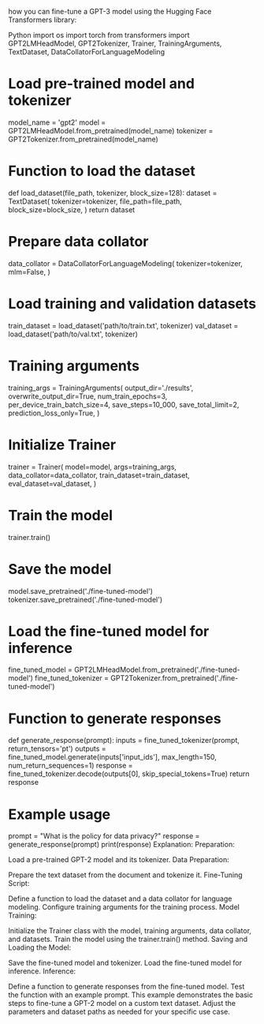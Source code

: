 how you can fine-tune a GPT-3 model using the Hugging Face Transformers library:

Python
import os
import torch
from transformers import GPT2LMHeadModel, GPT2Tokenizer, Trainer, TrainingArguments, TextDataset, DataCollatorForLanguageModeling

# Load pre-trained model and tokenizer
model_name = 'gpt2'
model = GPT2LMHeadModel.from_pretrained(model_name)
tokenizer = GPT2Tokenizer.from_pretrained(model_name)

# Function to load the dataset
def load_dataset(file_path, tokenizer, block_size=128):
    dataset = TextDataset(
        tokenizer=tokenizer,
        file_path=file_path,
        block_size=block_size,
    )
    return dataset

# Prepare data collator
data_collator = DataCollatorForLanguageModeling(
    tokenizer=tokenizer,
    mlm=False,
)

# Load training and validation datasets
train_dataset = load_dataset('path/to/train.txt', tokenizer)
val_dataset = load_dataset('path/to/val.txt', tokenizer)

# Training arguments
training_args = TrainingArguments(
    output_dir='./results',
    overwrite_output_dir=True,
    num_train_epochs=3,
    per_device_train_batch_size=4,
    save_steps=10_000,
    save_total_limit=2,
    prediction_loss_only=True,
)

# Initialize Trainer
trainer = Trainer(
    model=model,
    args=training_args,
    data_collator=data_collator,
    train_dataset=train_dataset,
    eval_dataset=val_dataset,
)

# Train the model
trainer.train()

# Save the model
model.save_pretrained('./fine-tuned-model')
tokenizer.save_pretrained('./fine-tuned-model')

# Load the fine-tuned model for inference
fine_tuned_model = GPT2LMHeadModel.from_pretrained('./fine-tuned-model')
fine_tuned_tokenizer = GPT2Tokenizer.from_pretrained('./fine-tuned-model')

# Function to generate responses
def generate_response(prompt):
    inputs = fine_tuned_tokenizer(prompt, return_tensors='pt')
    outputs = fine_tuned_model.generate(inputs['input_ids'], max_length=150, num_return_sequences=1)
    response = fine_tuned_tokenizer.decode(outputs[0], skip_special_tokens=True)
    return response

# Example usage
prompt = "What is the policy for data privacy?"
response = generate_response(prompt)
print(response)
Explanation:
Preparation:

Load a pre-trained GPT-2 model and its tokenizer.
Data Preparation:

Prepare the text dataset from the document and tokenize it.
Fine-Tuning Script:

Define a function to load the dataset and a data collator for language modeling.
Configure training arguments for the training process.
Model Training:

Initialize the Trainer class with the model, training arguments, data collator, and datasets.
Train the model using the trainer.train() method.
Saving and Loading the Model:

Save the fine-tuned model and tokenizer.
Load the fine-tuned model for inference.
Inference:

Define a function to generate responses from the fine-tuned model.
Test the function with an example prompt.
This example demonstrates the basic steps to fine-tune a GPT-2 model on a custom text dataset. Adjust the parameters and dataset paths as needed for your specific use case.

